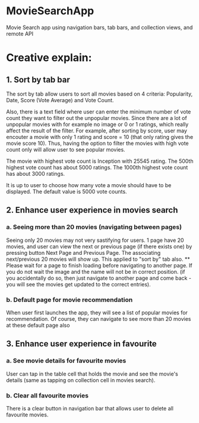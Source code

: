 # MovieSearchApp
Movie Search app using navigation bars, tab bars, and collection views, and remote API

# Creative explain: 

## 1. Sort by tab bar

The sort by tab allow users to sort all movies based on 4 criteria: Popularity, Date, Score (Vote Average) and Vote Count.

Also, there is a text field where user can enter the minimum number of vote count they want to filter out the unpopular movies.
Since there are a lot of unpopular movies with for example no image or 0 or 1 ratings, which really affect the result of the filter. For example, after sorting by score, user may encouter a movie with only 1 rating and score = 10 (that only rating gives the movie score 10). Thus, having the option to filter the movies with high vote count only will allow user to see popular movies.

The movie with highest vote count is Inception with 25545 rating. 
The 500th highest vote count has about 5000 ratings.
The 1000th highest vote count has about 3000 ratings.

It is up to user to choose how many vote a movie should have to be displayed. The default value is 5000 vote counts.

## 2. Enhance user experience in movies search

### a. Seeing more than 20 movies (navigating between pages)
Seeing only 20 movies may not very sastifying for users. 1 page have 20 movies, and user can view the next or previous page (if there exists one) by pressing button Next Page and Previous Page. The associating next/previous 20 movies will show up. This applied to "sort by" tab also. 
** Please wait for a page to finish loading before navigating to another page. If you do not wait the image and the name will not be in correct position. (if you accidentally do so, then just navigate to another page and come back - you will see the movies get updated to the correct entries).
### b. Default page for movie recommendation
When user first launches the app, they will see a list of popular movies for recommendation. Of course, they can navigate to see more than 20 movies at these default page also 

## 3. Enhance user experience in favourite

### a. See movie details for favourite movies
User can tap in the table cell that holds the movie and see the movie's details (same as tapping on collection cell in movies search).

### b. Clear all favourite movies
There is a clear button in navigation bar that allows user to delete all favourite movies.

